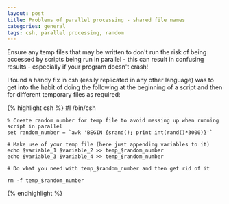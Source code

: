 ```yaml
---
layout: post
title: Problems of parallel processing - shared file names
categories: general
tags: csh, parallel processing, random
---
```


Ensure any temp files that may be written to don't run the risk of being accessed by scripts 
being run in parallel - this can result in confusing results - especially if your 
program doesn't crash!

I found a handy fix in csh (easily replicated in any other language) was to get into the habit 
of doing the following at the beginning of a script and then for different temporary files as 
required:

{% highlight csh %}
	#! /bin/csh

	% Create random number for temp file to avoid messing up when running script in parallel
	set random_number = `awk 'BEGIN {srand(); print int(rand()*3000)}'`

	# Make use of your temp file (here just appending variables to it)
	echo $variable_1 $variable_2 >> temp_$random_number
	echo $variable_3 $variable_4 >> temp_$random_number

	# Do what you need with temp_$random_number and then get rid of it		

	rm -f temp_$random_number
{% endhighlight %}
